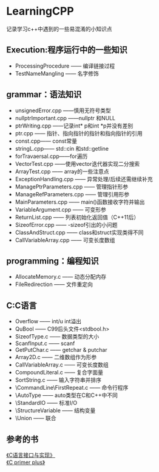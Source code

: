 # LearningCPP

记录学习c++中遇到的一些易混淆的小知识点
## Execution:程序运行中的一些知识
* ProcessingProcedure —— 编译链接过程  
* TestNameMangling —— 名字修饰 


## grammar：语法知识
* unsignedError.cpp ——慎用无符号类型  
* nullptrImportant.cpp ——nullptr 和NULL  
* ptrWriting.cpp ——记录int* p和int *p并没有差别  
* ptr.cpp —— 指针、指向指针的指针和指向指针的引用  
* const.cpp—— const常量  
* stringL.cpp—— std::cin 和std::getline  
* forTravaersal.cpp——for遍历  
* VectorTest.cpp ——使用vector迭代器实现二分搜索  
* ArrayTest.cpp —— array的一些注意点  
* ExceptionHandling.cpp —— 异常处理/后续还需继续补充  
* ManagePtrParameters.cpp —— 管理指针形参  
* ManageRefParameters.cpp —— 管理引用形参  
* MainParameters.cpp —— main()函数接收字符并输出  
* VariableArgument.cpp —— 可变形参  
* ReturnList.cpp —— 列表初始化返回值（C++11后）  
* SizeofError.cpp —— -sizeof引出的小问题 
* ClassAndStruct.cpp —— class和struct实现类得不同
* CallVariableArray.cpp —— 可变长度数组  

## programming：编程知识
* AllocateMemory.c —— 动态分配内存
* FileRedirection —— 文件重定向

## C:C语言  
* Overflow —— int/u int溢出  
* QuBool —— C99后头文件<stdbool.h>   
* SizeofType.c —— 数据类型的大小  
* ScanfInput.c —— scanf  
* GetPutChar.c —— getchar & putchar  
* Array2D.c —— 二维数组作为形参
* CallVariableArray.c —— 可变长度数组  
* CompoundLiteral.c —— 复合字面量  
* SortString.c —— 输入字符串并排序    
* \CommandLine\FirstRepeat.c —— 命令行程序  
* \AutoType —— auto类型在C和C++中不同  
* \StandardIO —— 标准I/O  
* \StructureVariable —— 结构变量 
* \Union —— 联合   


## 参考的书
<a href = "https://github.com/drh/cii">《C语言接口与实现》</a>  
<a href = "https://github.com/sgreenlee/C-Primer-Plus-Exercises"> 《C primer plus》</a>

